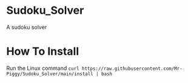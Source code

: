 # Sudoku_Solver
A sudoku solver
# How To Install
Run the Linux command ```curl https://raw.githubusercontent.com/Mr-Piggy/Sudoku_Solver/main/install | bash```

